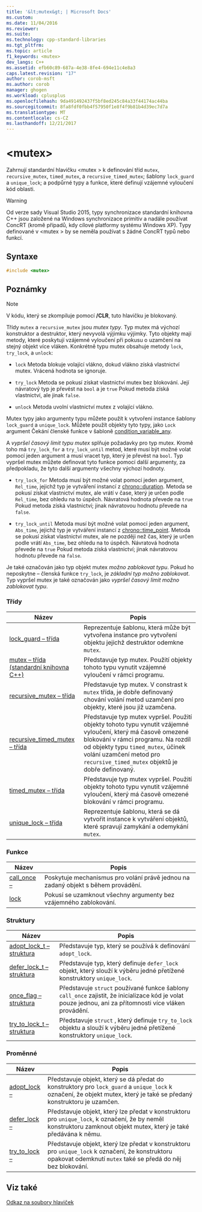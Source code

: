```yaml
---
title: '&lt;mutex&gt; | Microsoft Docs'
ms.custom: 
ms.date: 11/04/2016
ms.reviewer: 
ms.suite: 
ms.technology: cpp-standard-libraries
ms.tgt_pltfrm: 
ms.topic: article
f1_keywords: <mutex>
dev_langs: C++
ms.assetid: efb60c89-687a-4e38-8fe4-694e11c4e8a3
caps.latest.revision: "17"
author: corob-msft
ms.author: corob
manager: ghogen
ms.workload: cplusplus
ms.openlocfilehash: 9da491492437f5bf8ed245c84a33f44174ac44ba
ms.sourcegitcommit: 8fa8fdf0fbb4f57950f1e8f4f9b81b4d39ec7d7a
ms.translationtype: MT
ms.contentlocale: cs-CZ
ms.lasthandoff: 12/21/2017
---
```

# <a name="ltmutexgt"></a>&lt;mutex&gt;
Zahrnují standardní hlavičku \<mutex > k definování tříd `mutex`, `recursive_mutex`, `timed_mutex`, a `recursive_timed_mutex`; šablony `lock_guard` a `unique_lock`; a podpůrné typy a funkce, které definují vzájemné vyloučení kód oblasti.  
  
> [!WARNING]
>  Od verze sady Visual Studio 2015, typy synchronizace standardní knihovna C++ jsou založené na Windows synchronizace primitiv a nadále používat ConcRT (kromě případů, kdy cílové platformy systému Windows XP). Typy definované v \<mutex > by se neměla používat s žádné ConcRT typů nebo funkcí.  
  
## <a name="syntax"></a>Syntaxe  
  
```cpp  
#include <mutex>  
```  
  
## <a name="remarks"></a>Poznámky  
  
> [!NOTE]
>  V kódu, který se zkompiluje pomocí **/CLR**, tuto hlavičku je blokovaný.  
  
 Třídy `mutex` a `recursive_mutex` jsou *mutex typy*. Typ mutex má výchozí konstruktor a destruktor, který nevyvolá výjimku výjimky. Tyto objekty mají metody, které poskytují vzájemné vyloučení při pokusu o uzamčení na stejný objekt více vláken. Konkrétně typu mutex obsahuje metody `lock`, `try_lock`, a `unlock`:  
  
-   `lock` Metoda blokuje volající vlákno, dokud vlákno získá vlastnictví mutex. Vrácená hodnota se ignoruje.  
  
-   `try_lock` Metoda se pokusí získat vlastnictví mutex bez blokování. Její návratový typ je převést na `bool` a je `true` Pokud metoda získá vlastnictví, ale jinak `false`.  
  
-   `unlock` Metoda uvolní vlastnictví mutex z volající vlákno.  
  
 Mutex typy jako argumenty typu můžete použít k vytvoření instance šablony `lock_guard` a `unique_lock`. Můžete použít objekty tyto typy, jako `Lock` argument Čekání členské funkce v šabloně [condition_variable_any](../standard-library/condition-variable-any-class.md).  
  
 A *vypršel časový limit typu mutex* splňuje požadavky pro typ mutex. Kromě toho má `try_lock_for` a `try_lock_until` metod, které musí být možné volat pomocí jeden argument a musí vracet typ, který je převést na `bool`. Typ vypršel mutex můžete definovat tyto funkce pomocí další argumenty, za předpokladu, že tyto další argumenty všechny výchozí hodnoty.  
  
-   `try_lock_for` Metoda musí být možné volat pomocí jeden argument, `Rel_time`, jejichž typ je vytváření instancí z [chrono::duration](../standard-library/duration-class.md). Metoda se pokusí získat vlastnictví mutex, ale vrátí v čase, který je určen podle `Rel_time`, bez ohledu na to úspěch. Návratová hodnota převede na `true` Pokud metoda získá vlastnictví; jinak návratovou hodnotu převede na `false`.  
  
-   `try_lock_until` Metoda musí být možné volat pomocí jeden argument, `Abs_time`, jejichž typ je vytváření instancí z [chrono::time_point](../standard-library/time-point-class.md). Metoda se pokusí získat vlastnictví mutex, ale ne později než čas, který je určen podle vrátí `Abs_time`, bez ohledu na to úspěch. Návratová hodnota převede na `true` Pokud metoda získá vlastnictví; jinak návratovou hodnotu převede na `false`.  
  
 Je také označován jako typ objekt mutex *možno zablokovat typu*. Pokud ho neposkytne – členská funkce `try_lock`, je *základní typ možno zablokovat*. Typ vypršel mutex je také označován jako *vypršel časový limit možno zablokovat typu*.  
  
### <a name="classes"></a>Třídy  
  
|Název|Popis|  
|----------|-----------------|  
|[lock_guard – třída](../standard-library/lock-guard-class.md)|Reprezentuje šablonu, která může být vytvořena instance pro vytvoření objektu jejichž destruktor odemkne `mutex`.|  
|[mutex – třída (standardní knihovna C++)](../standard-library/mutex-class-stl.md)|Představuje typ mutex. Použití objekty tohoto typu vynutit vzájemné vyloučení v rámci programu.|  
|[recursive_mutex – třída](../standard-library/recursive-mutex-class.md)|Představuje typ mutex. V constrast k `mutex` třída, je dobře definovaný chování volání metod uzamčení pro objekty, které jsou již uzamčena.|  
|[recursive_timed_mutex – třída](../standard-library/recursive-timed-mutex-class.md)|Představuje typ mutex vypršel. Použití objekty tohoto typu vynutit vzájemné vyloučení, který má časově omezené blokování v rámci programu. Na rozdíl od objekty typu `timed_mutex`, účinek volání uzamčení metod pro `recursive_timed_mutex` objektů je dobře definovaný.|  
|[timed_mutex – třída](../standard-library/timed-mutex-class.md)|Představuje typ mutex vypršel. Použití objekty tohoto typu vynutit vzájemné vyloučení, který má časově omezené blokování v rámci programu.|  
|[unique_lock – třída](../standard-library/unique-lock-class.md)|Reprezentuje šablonu, která se dá vytvořit instance k vytváření objektů, které spravují zamykání a odemykání `mutex`.|  
  
### <a name="functions"></a>Funkce  
  
|Název|Popis|  
|----------|-----------------|  
|[call_once –](../standard-library/mutex-functions.md#call_once)|Poskytuje mechanismus pro volání právě jednou na zadaný objekt s během provádění.|  
|[lock](../standard-library/mutex-functions.md#lock)|Pokusí se uzamknout všechny argumenty bez vzájemného zablokování.|  
  
### <a name="structs"></a>Struktury  
  
|Název|Popis|  
|----------|-----------------|  
|[adopt_lock_t – struktura](../standard-library/adopt-lock-t-structure.md)|Představuje typ, který se používá k definování `adopt_lock`.|  
|[defer_lock_t – struktura](../standard-library/defer-lock-t-structure.md)|Představuje typ, který definuje `defer_lock` objekt, který slouží k výběru jedné přetížené konstruktory `unique_lock`.|  
|[once_flag – struktura](../standard-library/once-flag-structure.md)|Představuje `struct` používané funkce šablony `call_once` zajistit, že inicializace kód je volat pouze jednou, ani za přítomnosti více vláken provádění.|  
|[try_to_lock_t – struktura](../standard-library/try-to-lock-t-structure.md)|Představuje `struct` , který definuje `try_to_lock` objektu a slouží k výběru jedné přetížené konstruktory `unique_lock`.|  
  
### <a name="variables"></a>Proměnné  
  
|Název|Popis|  
|----------|-----------------|  
|[adopt_lock –](../standard-library/mutex-functions.md#adopt_lock)|Představuje objekt, který se dá předat do konstruktory pro `lock_guard` a `unique_lock` k označení, že objekt mutex, který je také se předaný konstruktoru je uzamčen.|  
|[defer_lock –](../standard-library/mutex-functions.md#defer_lock)|Představuje objekt, který lze předat v konstruktoru pro `unique_lock`, k označení, že by neměl konstruktoru zamknout objekt mutex, který je také předávána k němu.|  
|[try_to_lock –](../standard-library/mutex-functions.md#try_to_lock)|Představuje objekt, který lze předat v konstruktoru pro `unique_lock` k označení, že konstruktoru opakovat odemknutí `mutex` také se předá do něj bez blokování.|  
  
## <a name="see-also"></a>Viz také  
 [Odkaz na soubory hlaviček](../standard-library/cpp-standard-library-header-files.md)



